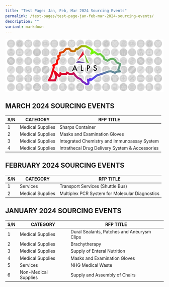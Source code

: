 ```yaml
---
title: "Test Page: Jan, Feb, Mar 2024 Sourcing Events"
permalink: /test-pages/test-page-jan-feb-mar-2024-sourcing-events/
description: ""
variant: markdown
---
```

![](/images/Procurement/alps_sourcing_events_national_1920x640_clear.png)

## MARCH 2024 SOURCING EVENTS

| S/N | CATEGORY | RFP TITLE |
| -------- | -------- | -------- |
| 1 | Medical Supplies | Sharps Container |
| 2 | Medical Supplies | Masks and Examination Gloves |
| 3 | Medical Supplies | Integrated Chemistry and Immunoassay System |
| 4 | Medical Supplies | Intrathecal Drug Delivery System & Accessories |

## FEBRUARY 2024 SOURCING EVENTS

| S/N | CATEGORY | RFP TITLE |
| -------- | -------- | -------- |
| 1 |	Services | Transport Services (Shuttle Bus) |
| 2 |	Medical Supplies | Multiplex PCR System for Molecular Diagnostics |

## JANUARY 2024 SOURCING EVENTS
| S/N | CATEGORY | RFP TITLE |
| -------- | -------- | -------- |
| 1 |	Medical Supplies | Dural Sealants, Patches and Aneurysm Clips |
| 2 |	Medical Supplies | Brachytherapy |
| 3 |	Medical Supplies | Supply of Enteral Nutrition |
| 4 |	Medical Supplies | Masks and Examination Gloves |
| 5 |	Services | NHG Medical Waste |
| 6 |	Non-Medical Supplies | Supply and Assembly of Chairs |